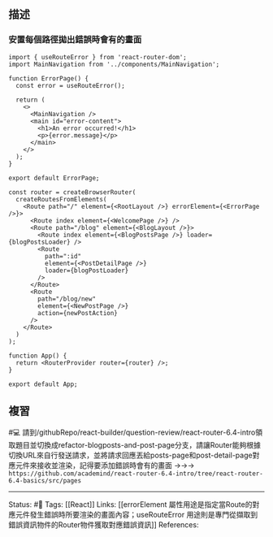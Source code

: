 ## 描述


###


### 安置每個路徑拋出錯誤時會有的畫面
```
import { useRouteError } from 'react-router-dom';
import MainNavigation from '../components/MainNavigation';

function ErrorPage() {
  const error = useRouteError();

  return (
    <>
      <MainNavigation />
      <main id="error-content">
        <h1>An error occurred!</h1>
        <p>{error.message}</p>
      </main>
    </>
  );
}

export default ErrorPage;
```


```
const router = createBrowserRouter(
  createRoutesFromElements(
    <Route path="/" element={<RootLayout />} errorElement={<ErrorPage />}>
      <Route index element={<WelcomePage />} />
      <Route path="/blog" element={<BlogLayout />}>
        <Route index element={<BlogPostsPage />} loader={blogPostsLoader} />
        <Route
          path=":id"
          element={<PostDetailPage />}
          loader={blogPostLoader}
        />
      </Route>
      <Route
        path="/blog/new"
        element={<NewPostPage />}
        action={newPostAction}
      />
    </Route>
  )
);

function App() {
  return <RouterProvider router={router} />;
}

export default App;
```
## 複習


#💻 請到/githubRepo/react-builder/question-review/react-router-6.4-intro領取題目並切換成refactor-blogposts-and-post-page分支，請讓Router能夠根據切換URL來自行發送請求，並將請求回應丟給posts-page和post-detail-page對應元件來接收並渲染，記得要添加錯誤時會有的畫面 ->->-> `https://github.com/academind/react-router-6.4-intro/tree/react-router-6.4-basics/src/pages`

---
Status: #🌱 
Tags:
[[React]]
Links:
[[errorElement 屬性用途是指定當Route的對應元件發生錯誤時所要渲染的畫面內容；useRouteError 用途則是專門從擷取到錯誤資訊物件的Router物件獲取對應錯誤資訊]]
References: